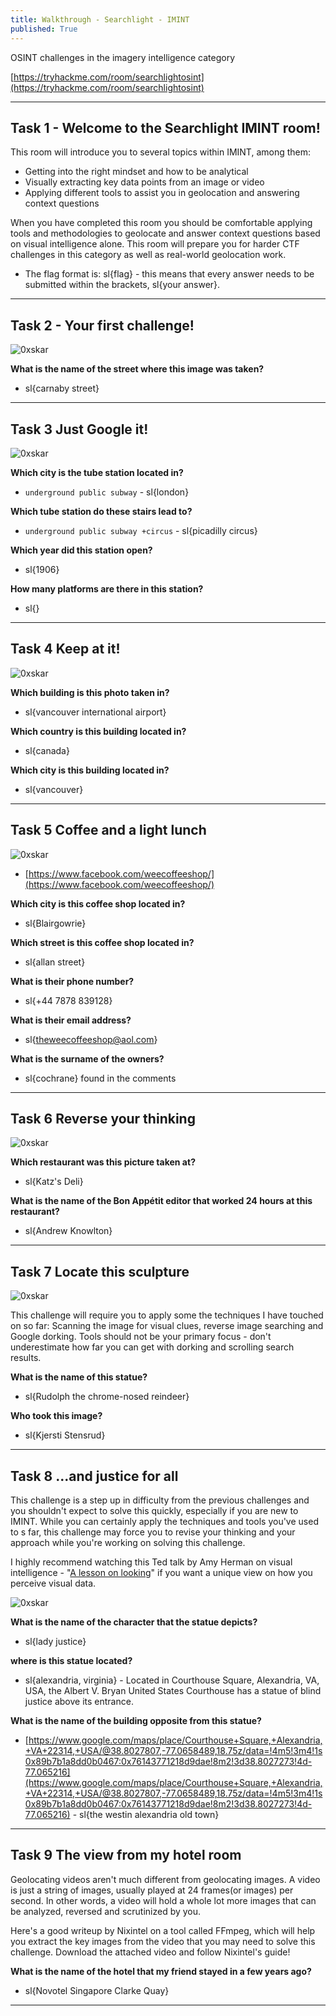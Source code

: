 ```yaml
---
title: Walkthrough - Searchlight - IMINT
published: True
---
```


OSINT challenges in the imagery intelligence category

[https://tryhackme.com/room/searchlightosint](https://tryhackme.com/room/searchlightosint)

* * *

## Task 1 - Welcome to the Searchlight IMINT room! 

This room will introduce you to several topics within IMINT, among them: 

   - Getting into the right mindset and how to be analytical 
   - Visually extracting key data points from an image or video
   - Applying different tools to assist you in geolocation and answering context questions

When you have completed this room you should be comfortable applying tools and methodologies to geolocate and answer context questions based on visual intelligence alone. This room will prepare you for harder CTF challenges in this category as well as real-world geolocation work. 

- The flag format is: sl{flag} - this means that every answer needs to be submitted within the brackets, sl{your answer}. 

* * * 

## Task 2 - Your first challenge! 

![0xskar](/assets/searchlight-imint01.png)

**What is the name of the street where this image was taken?**

- sl{carnaby street}

* * * 

## Task 3 Just Google it! 

![0xskar](/assets/searchlight-imint03.png)

**Which city is the tube station located in?**

- ``underground public subway`` - sl{london}

**Which tube station do these stairs lead to?**

- ``underground public subway +circus`` - sl{picadilly circus}

**Which year did this station open?**

- sl{1906}

**How many platforms are there in this station?**

- sl{}

* * * 

## Task 4 Keep at it!  

![0xskar](/assets/searchlight-imint04.png)

**Which building is this photo taken in?**

- sl{vancouver international airport}

**Which country is this building located in?**

- sl{canada}

**Which city is this building located in?**

- sl{vancouver}

* * * 

## Task 5 Coffee and a light lunch 

![0xskar](/assets/searchlight-imint05.png)

- [https://www.facebook.com/weecoffeeshop/](https://www.facebook.com/weecoffeeshop/)

**Which city is this coffee shop located in?**

- sl{Blairgowrie}

**Which street is this coffee shop located in?**

- sl{allan street}

**What is their phone number?**

- sl{+44 7878 839128}

**What is their email address?**

- sl{theweecoffeeshop@aol.com}

**What is the surname of the owners?**

- sl{cochrane} found in the comments

* * * 

## Task 6 Reverse your thinking

![0xskar](/assets/searchlight-imint06.png)

**Which restaurant was this picture taken at?**

- sl{Katz's Deli}

**What is the name of the Bon Appétit editor that worked 24 hours at this restaurant?**

- sl{Andrew Knowlton}

* * * 

## Task 7 Locate this sculpture

![0xskar](/assets/searchlight-imint07.png)

This challenge will require you to apply some the techniques I have touched on so far: Scanning the image for visual clues, reverse image searching and Google dorking. Tools should not be your primary focus - don't underestimate how far you can get with dorking and scrolling search results. 

**What is the name of this statue?**

- sl{Rudolph the chrome-nosed reindeer}

**Who took this image?**

- sl{Kjersti Stensrud}

* * * 

## Task 8 ...and justice for all

This challenge is a step up in difficulty from the previous challenges and you shouldn't expect to solve this quickly, especially if you are new to IMINT. While you can certainly apply the techniques and tools you've used to s far, this challenge may force you to revise your thinking and your approach while you're working on solving this challenge. 

I highly recommend watching this Ted talk by Amy Herman on visual intelligence - "[A lesson on looking](https://www.youtube.com/watch?v=_jHmjs2270A)" if you want a unique view on how you perceive visual data.

![0xskar](/assets/searchlight-imint08.png)

**What is the name of the character that the statue depicts?**

- sl{lady justice}

**where is this statue located?**

- sl{alexandria, virginia} - Located in Courthouse Square, Alexandria, VA, USA, the Albert V. Bryan United States Courthouse has a statue of blind justice above its entrance.

**What is the name of the building opposite from this statue?**

- [https://www.google.com/maps/place/Courthouse+Square,+Alexandria,+VA+22314,+USA/@38.8027807,-77.0658489,18.75z/data=!4m5!3m4!1s0x89b7b1a8dd0b0467:0x76143771218d9dae!8m2!3d38.8027273!4d-77.065216](https://www.google.com/maps/place/Courthouse+Square,+Alexandria,+VA+22314,+USA/@38.8027807,-77.0658489,18.75z/data=!4m5!3m4!1s0x89b7b1a8dd0b0467:0x76143771218d9dae!8m2!3d38.8027273!4d-77.065216) - sl{the westin alexandria old town}

* * * 

## Task 9 The view from my hotel room

Geolocating videos aren't much different from geolocating images. A video is just a string of images, usually played at 24 frames(or images) per second. In other words, a video will hold a whole lot more images that can be analyzed, reversed and scrutinized by you. 

Here's a good writeup by Nixintel on a tool called FFmpeg, which will help you extract the key images from the video that you may need to solve this challenge. Download the attached video and follow Nixintel's guide!

**What is the name of the hotel that my friend stayed in a few years ago?**

- sl{Novotel Singapore Clarke Quay}

* * * 